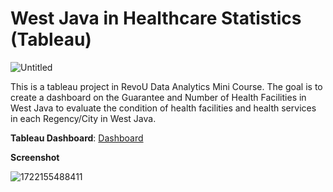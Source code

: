 # West Java in Healthcare Statistics (Tableau)

![Untitled](https://github.com/user-attachments/assets/ded7aaae-11e5-48fb-bd0f-9f2bb1381dcb)

This is a tableau project in RevoU Data Analytics Mini Course. The goal is to create a dashboard on the Guarantee and Number of Health Facilities in West Java to evaluate the condition of health facilities and health services in each Regency/City in West Java.

**Tableau Dashboard**: [Dashboard](https://public.tableau.com/app/profile/felice.elena/viz/WestJavainHealthcareStatistics/Dashboard2)

**Screenshot**

![1722155488411](https://github.com/user-attachments/assets/74a9516f-be96-429c-8ee4-381e284a78d9)
